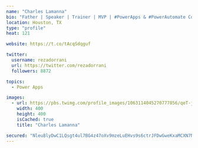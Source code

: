 ```yaml
---
name: "Charles Lamanna"
bio: "Father | Speaker | Trainer | MVP | #PowerApps & #PowerAutomate Community Super User | YouTuber Right-pointing triangle http://youtube.com/c/rezadorrani | Learn - Share - Clockwise rightwards and leftwards open circle arrows"
location: Houston, TX
type: "profile"
heat: 121

website: https://t.co/tAcqSdqguf

twitter:
  username: rezadorrani
  url: https://twitter.com/rezadorrani
  followers: 8872

topics:
  - Power Apps

images:
  - url: https://pbs.twimg.com/profile_images/1063114045270777856/qeT-jpWr_400x400.jpg
    width: 400
    height: 400
    isCached: true
    title: "Charles Lamanna"

secured: "Nleu8lyDwC1LQsgt4ul7BG4z47oXv9mzeLuEHvs9s6ctrJFDwGweKxaMCXN7Ni5UimSddXlscbEg6H0nq3ah3QdSXHTGRIoTqJuwFE0NWMLIu9iuIRt7yxzhiOU2NjC0AVEJ9Nep5aysz4OSy54MF3JD1LJPecXL3UdLvTvvG+f1Esdn1v3LkEBb2r93ohlQJF8iLaIDvYTctqCTGxeJtdir9KJRMpsoIVd90otCekDAMw1+8mrgqn39MvXdTB7goWzHSr27NnykROIrAiiMdXqqOayFPVVAjmR9VT+50rFAEqtrRuLRepi0028FJ9iMSx23WKirl6zC2ILjkVZKzJiVa0rkNCrGr2Pkt2ggTNA6VjXShFFr3Z+o3J3M2h/5wBzlOKZj+MGykLvuhGUHv0NVW0Tb1eUKkDlmLCVRmEM=;ITfmkxFaC3oGb95IkzeDYA=="
---
```


